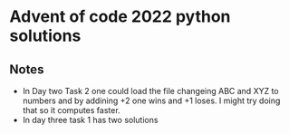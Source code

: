 # Advent of code 2022 python solutions


## Notes
 - In Day two Task 2 one could load the file changeing ABC and XYZ to numbers and by addining +2 one wins and +1 loses. I might try doing that so it computes faster.
 - In day three task 1 has two solutions